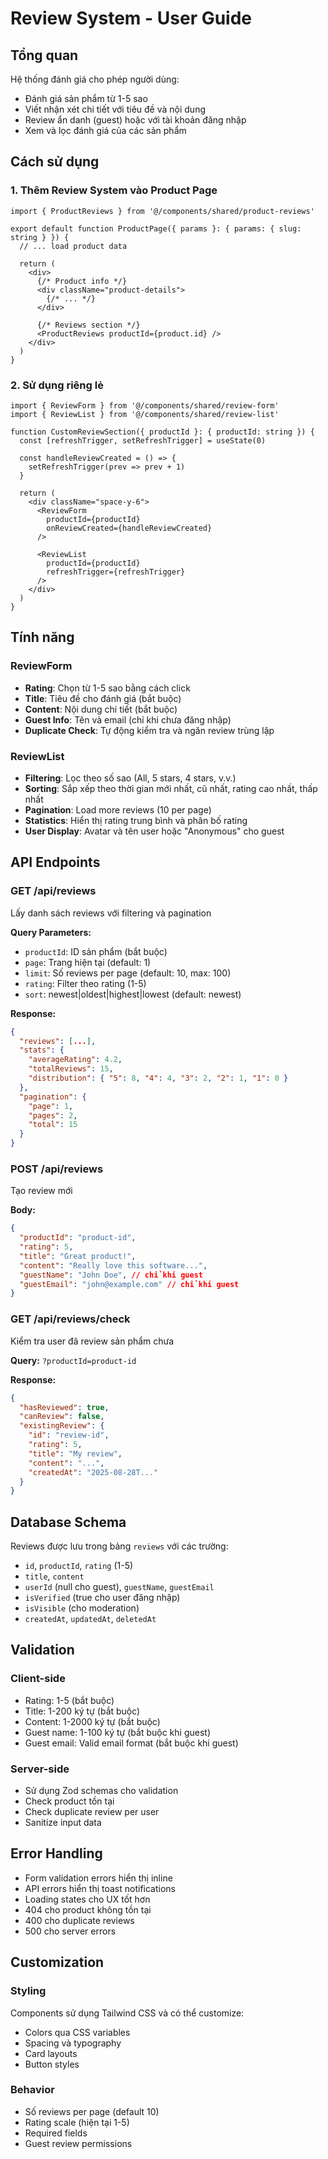 # Review System - User Guide

## Tổng quan
Hệ thống đánh giá cho phép người dùng:
- Đánh giá sản phẩm từ 1-5 sao
- Viết nhận xét chi tiết với tiêu đề và nội dung
- Review ẩn danh (guest) hoặc với tài khoản đăng nhập
- Xem và lọc đánh giá của các sản phẩm

## Cách sử dụng

### 1. Thêm Review System vào Product Page

```tsx
import { ProductReviews } from '@/components/shared/product-reviews'

export default function ProductPage({ params }: { params: { slug: string } }) {
  // ... load product data
  
  return (
    <div>
      {/* Product info */}
      <div className="product-details">
        {/* ... */}
      </div>
      
      {/* Reviews section */}
      <ProductReviews productId={product.id} />
    </div>
  )
}
```

### 2. Sử dụng riêng lẻ

```tsx
import { ReviewForm } from '@/components/shared/review-form'
import { ReviewList } from '@/components/shared/review-list'

function CustomReviewSection({ productId }: { productId: string }) {
  const [refreshTrigger, setRefreshTrigger] = useState(0)
  
  const handleReviewCreated = () => {
    setRefreshTrigger(prev => prev + 1)
  }
  
  return (
    <div className="space-y-6">
      <ReviewForm 
        productId={productId} 
        onReviewCreated={handleReviewCreated}
      />
      
      <ReviewList 
        productId={productId} 
        refreshTrigger={refreshTrigger}
      />
    </div>
  )
}
```

## Tính năng

### ReviewForm
- **Rating**: Chọn từ 1-5 sao bằng cách click
- **Title**: Tiêu đề cho đánh giá (bắt buộc)
- **Content**: Nội dung chi tiết (bắt buộc)
- **Guest Info**: Tên và email (chỉ khi chưa đăng nhập)
- **Duplicate Check**: Tự động kiểm tra và ngăn review trùng lặp

### ReviewList
- **Filtering**: Lọc theo số sao (All, 5 stars, 4 stars, v.v.)
- **Sorting**: Sắp xếp theo thời gian mới nhất, cũ nhất, rating cao nhất, thấp nhất
- **Pagination**: Load more reviews (10 per page)
- **Statistics**: Hiển thị rating trung bình và phân bố rating
- **User Display**: Avatar và tên user hoặc "Anonymous" cho guest

## API Endpoints

### GET /api/reviews
Lấy danh sách reviews với filtering và pagination

**Query Parameters:**
- `productId`: ID sản phẩm (bắt buộc)
- `page`: Trang hiện tại (default: 1)  
- `limit`: Số reviews per page (default: 10, max: 100)
- `rating`: Filter theo rating (1-5)
- `sort`: newest|oldest|highest|lowest (default: newest)

**Response:**
```json
{
  "reviews": [...],
  "stats": {
    "averageRating": 4.2,
    "totalReviews": 15,
    "distribution": { "5": 8, "4": 4, "3": 2, "2": 1, "1": 0 }
  },
  "pagination": {
    "page": 1,
    "pages": 2,
    "total": 15
  }
}
```

### POST /api/reviews
Tạo review mới

**Body:**
```json
{
  "productId": "product-id",
  "rating": 5,
  "title": "Great product!",
  "content": "Really love this software...",
  "guestName": "John Doe", // chỉ khi guest
  "guestEmail": "john@example.com" // chỉ khi guest
}
```

### GET /api/reviews/check
Kiểm tra user đã review sản phẩm chưa

**Query:** `?productId=product-id`

**Response:**
```json
{
  "hasReviewed": true,
  "canReview": false,
  "existingReview": {
    "id": "review-id",
    "rating": 5,
    "title": "My review",
    "content": "...",
    "createdAt": "2025-08-28T..."
  }
}
```

## Database Schema

Reviews được lưu trong bảng `reviews` với các trường:
- `id`, `productId`, `rating` (1-5)
- `title`, `content`
- `userId` (null cho guest), `guestName`, `guestEmail`
- `isVerified` (true cho user đăng nhập)
- `isVisible` (cho moderation)
- `createdAt`, `updatedAt`, `deletedAt`

## Validation

### Client-side
- Rating: 1-5 (bắt buộc)
- Title: 1-200 ký tự (bắt buộc)
- Content: 1-2000 ký tự (bắt buộc)
- Guest name: 1-100 ký tự (bắt buộc khi guest)
- Guest email: Valid email format (bắt buộc khi guest)

### Server-side
- Sử dụng Zod schemas cho validation
- Check product tồn tại
- Check duplicate review per user
- Sanitize input data

## Error Handling

- Form validation errors hiển thị inline
- API errors hiển thị toast notifications
- Loading states cho UX tốt hơn
- 404 cho product không tồn tại
- 400 cho duplicate reviews
- 500 cho server errors

## Customization

### Styling
Components sử dụng Tailwind CSS và có thể customize:
- Colors qua CSS variables
- Spacing và typography
- Card layouts
- Button styles

### Behavior
- Số reviews per page (default 10)
- Rating scale (hiện tại 1-5)
- Required fields
- Guest review permissions
